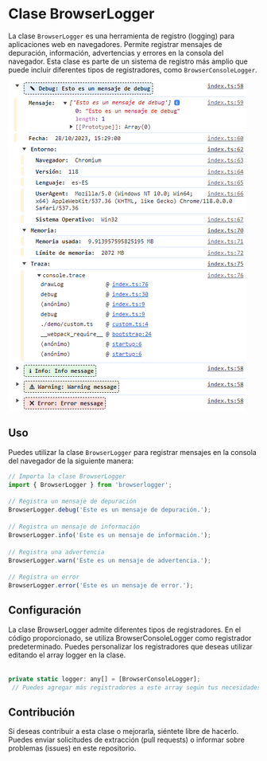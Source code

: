 # Clase BrowserLogger

La clase `BrowserLogger` es una herramienta de registro (logging) para aplicaciones web en navegadores. Permite registrar mensajes de depuración, información, advertencias y errores en la consola del navegador. Esta clase es parte de un sistema de registro más amplio que puede incluir diferentes tipos de registradores, como `BrowserConsoleLogger`.


![Demo](https://raw.githubusercontent.com/DavidDavila/browserlogger/main/img.png)

## Uso

Puedes utilizar la clase `BrowserLogger` para registrar mensajes en la consola del navegador de la siguiente manera:

```javascript
// Importa la clase BrowserLogger
import { BrowserLogger } from 'browserlogger';

// Registra un mensaje de depuración
BrowserLogger.debug('Este es un mensaje de depuración.');

// Registra un mensaje de información
BrowserLogger.info('Este es un mensaje de información.');

// Registra una advertencia
BrowserLogger.warn('Este es un mensaje de advertencia.');

// Registra un error
BrowserLogger.error('Este es un mensaje de error.');

````
## Configuración
La clase BrowserLogger admite diferentes tipos de registradores. En el código proporcionado, se utiliza BrowserConsoleLogger como registrador predeterminado. Puedes personalizar los registradores que deseas utilizar editando el array logger en la clase.

```javascript
 
private static logger: any[] = [BrowserConsoleLogger];
 // Puedes agregar más registradores a este array según tus necesidades.
````
## Contribución
Si deseas contribuir a esta clase o mejorarla, siéntete libre de hacerlo. Puedes enviar solicitudes de extracción (pull requests) o informar sobre problemas (issues) en este repositorio.